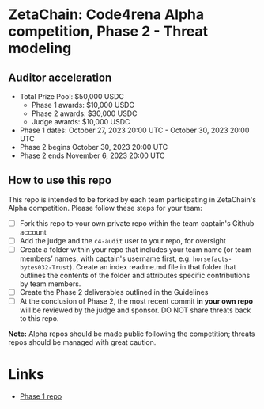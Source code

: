 # ZetaChain: Code4rena Alpha competition, Phase 2 - Threat modeling

## Auditor acceleration

- Total Prize Pool: $50,000 USDC
  - Phase 1 awards: $10,000 USDC
  - Phase 2 awards: $30,000 USDC
  - Judge awards: $10,000 USDC
- Phase 1 dates: October 27, 2023 20:00 UTC - October 30, 2023 20:00 UTC
- Phase 2 begins October 30, 2023 20:00 UTC
- Phase 2 ends November 6, 2023 20:00 UTC

## How to use this repo

This repo is intended to be forked by each team participating in ZetaChain's Alpha competition. Please follow these steps for your team:

- [ ] Fork this repo to your own private repo within the team captain's Github account
- [ ] Add the judge and the `c4-audit` user to your repo, for oversight
- [ ] Create a folder within your repo that includes your team name (or team members’ names, with captain's username first, e.g. `horsefacts-bytes032-Trust`). Create an index readme.md file in that folder that outlines the contents of the folder and attributes specific contributions by team members.
- [ ] Create the Phase 2 deliverables outlined in the Guidelines
- [ ] At the conclusion of Phase 2, the most recent commit **in your own repo** will be reviewed by the judge and sponsor. DO NOT share threats back to this repo. 

**Note:** Alpha repos should be made public following the competition; threats repos should be managed with great caution.

# Links

- [Phase 1 repo](https://github.com/code-423n4/alpha-zetachain)

